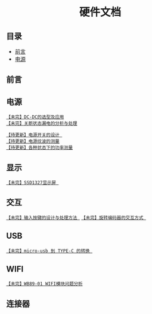 # <h1 align="center">硬件文档</h1>

目录
----------------------

- [前言](#前言)
- [电源](#电源)

## <h2>前言</h2>

## <h2>电源</h2>
[`【未完】DC-DC的选型及应用`](power/dcdc.md) </br>
[`【未完】关断状态漏电的分析与处理`](power/shutdown_current.md) </br>

[`【待更新】电源开关的设计 `](power/switch.md) </br>
[`【待更新】电源纹波的测量`](power/ripple.md) </br>
[`【待更新】各种状态下的功率测量`]()

## <h2>显示</h2>
[`【未完】SSD1327显示屏 `](display/ssd1327.md)

## <h2>交互</h2>
[`【未完】输入按键的设计与处理方法 `](input/keys.md)
[`【未完】旋转编码器的交互方式 `](input/rotary_encoder.md)

## <h2>USB</h2>
[`【未完】micro-usb 到 TYPE-C 的转换 `](usb/role_switch.md)

## <h2>WIFI</h2>
[`【未完】WB89-01 WIFI模块问题分析`](wifi/wb89_01_debug.md)

## <h2>连接器</h2>
